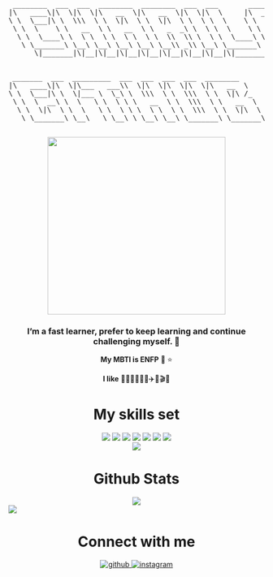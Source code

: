 <!-- ![header](https://capsule-render.vercel.app/api?type=waving&color=auto&height=300&section=header&text=Charile%20github&fontSize=90) -->

<!-- <div align="center">
<img src="https://rishavanand.github.io/static/images/greetings.gif" align="center" style="width: 100%" />
</div>   -->

<!-- ![profile](https://user-images.githubusercontent.com/89507327/147879718-94ba3b22-699b-470e-ad6c-8482c70fdd32.png) -->

<div align="center">
  
<pre>
 ________  ___  ___  ________  ________  ___  ___       _______      
|\   ____\|\  \|\  \|\   __  \|\   __  \|\  \|\  \     |\  ___ \     
\ \  \___|\ \  \\\  \ \  \|\  \ \  \|\  \ \  \ \  \    \ \  \ __  
 \ \  \    \ \   __  \ \   __  \ \   _  _\ \  \ \  \    \ \   ___ \  
  \ \  \____\ \  \ \  \ \  \ \  \ \  \\  \\ \  \ \  \____\ \  \____  
   \ \_______\ \__\ \__\ \__\ \__\ \__\\ _\\ \__\ \_______\ \_______\
      \|_______|\|__|\|__|\|__|\|__|\|__|\|__|\|__|\|_______|\|_______|   


_______  ___  _________  ___  ___  ___  ___  ________     
|\   ____\|\  \|\___   ___\\  \|\  \|\  \|\  \|\   __  \    
\ \  \___|\ \  \|___ \  \_\ \  \\\  \ \  \\\  \ \  \|\ /_   
 \ \  \  __\ \  \   \ \  \ \ \   __  \ \  \\\  \ \   __  \  
  \ \  \|\  \ \  \   \ \  \ \ \  \ \  \ \  \\\  \ \  \|\  \ 
   \ \_______\ \__\   \ \__\ \ \__\ \__\ \_______\ \_______\
                          
</pre>
 
  
  <img src="https://user-images.githubusercontent.com/89507327/147879716-9aeec036-0cbf-46a2-a5f2-363ed8dfc1ed.gif" width="350px"/>


  
###  I’m a fast learner, prefer to keep learning and continue challenging myself. 🙏
**My MBTI is ENFP** 🌈 ⭐️ 
  
**I like** 🐶🏄‍♀️🧘‍♀️🎶✈️🎨🎬🎤
</div>

<div align="center">
    <h1>My skills set</h1>
    <img src="https://img.shields.io/badge/html5-%23E34F26.svg?style=for-the-badge&logo=html5&logoColor=white"/>
    <img src="https://img.shields.io/badge/css3-%231572B6.svg?style=for-the-badge&logo=css3&logoColor=white"/>
    <img src="https://img.shields.io/badge/javascript-%23323330.svg?style=for-the-badge&logo=javascript&logoColor=%23F7DF1E"/>
    <img src="https://img.shields.io/badge/typescript-%23007ACC.svg?style=for-the-badge&logo=typescript&logoColor=white"/>
    <img src="https://img.shields.io/badge/node.js-6DA55F?style=for-the-badge&logo=node.js&logoColor=white"/>
    <img src="https://img.shields.io/badge/react-%2320232a.svg?style=for-the-badge&logo=react&logoColor=%2361DAFB"/>
    <img src="https://img.shields.io/badge/Next-black?style=for-the-badge&logo=next.js&logoColor=white"/>
    <a href="https://github.com/charile1">
      <div align="center">
        <img src="https://github-readme-stats.vercel.app/api/top-langs/?username=charile1&hide_border=true&layout=compact" />  
      </div>
    </a>
</div>

<div align="center">
<h1>Github Stats</h1>
<img src="https://github-readme-stats.vercel.app/api?username=charile1&show_icons=true&count_private=true&hide_border=true" align="center" />
</div>  
 
<div align="center>
<a href="https://hits.seeyoufarm.com"><img src="https://hits.seeyoufarm.com/api/count/incr/badge.svg?url=https%3A%2F%2Fgithub.com%2Fgjbae1212%2Fhit-counter&count_bg=%23A1E1F3&title_bg=%23FF9797&icon=waze.svg&icon_color=%23E7E7E7&title=%EB%B0%A9%EB%AC%B8%EC%9E%90%EC%88%98&edge_flat=false" align="center"/></a>
</div>


<div align="center">
<h1>Connect with me</h1>
<a href="https://github.com/charile1" target="_blank">
<img src=https://img.shields.io/badge/github-%2324292e.svg?&style=for-the-badge&logo=github&logoColor=white alt=github style="margin-bottom: 5px;" />
</a>
<a href="https://instagram.com/charile1" target="_blank">
<img src=https://img.shields.io/badge/instagram-%23000000.svg?&style=for-the-badge&logo=instagram&logoColor=white alt=instagram style="margin-bottom: 5px;" />
</a>  
</div>  
